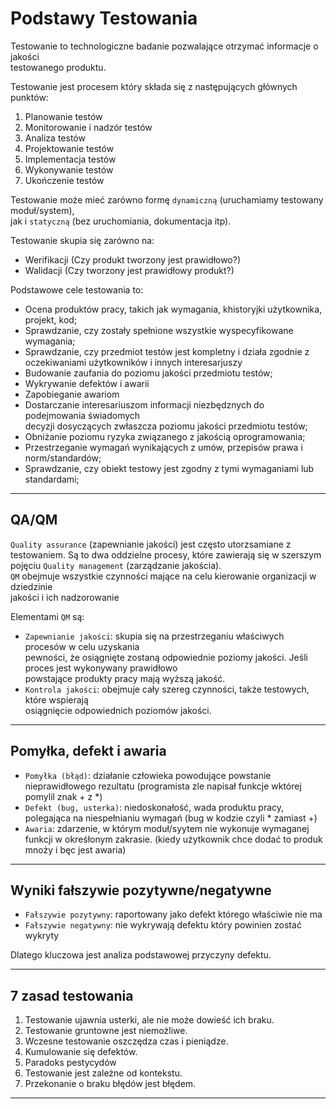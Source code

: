 # Podstawy Testowania

Testowanie to technologiczne badanie pozwalające otrzymać informacje o jakości  
testowanego produktu.

Testowanie jest procesem który składa się z następujących głównych punktów:
1. Planowanie testów
2. Monitorowanie i nadzór testów
3. Analiza testów
4. Projektowanie testów
5. Implementacja testów
6. Wykonywanie testów
7. Ukończenie testów

Testowanie może mieć zarówno formę `dynamiczną` (uruchamiamy testowany moduł/system),  
jak i `statyczną` (bez uruchomiania, dokumentacja itp).

Testowanie skupia się zarówno na:
- Werifikacji (Czy produkt tworzony jest prawidłowo?)
- Walidacji (Czy tworzony jest prawidłowy produkt?)

Podstawowe cele testowania to:
  - Ocena produktów pracy, takich jak wymagania, khistoryjki użytkownika, projekt, kod;
  - Sprawdzanie, czy zostały spełnione wszystkie wyspecyfikowane wymagania;
  - Sprawdzanie, czy przedmiot testów jest kompletny i działa zgodnie z oczekiwaniami
    użytkowników i innych interesarjuszy
  - Budowanie zaufania do poziomu jakości przedmiotu testów;
  - Wykrywanie defektów i awarii
  - Zapobieganie awariom
  - Dostarczanie interesariuszom informacji niezbędznych do podejmowania świadomych  
    decyzji dosyczących zwłaszcza poziomu jakości przedmiotu testów;
  - Obniżanie poziomu ryzyka związanego z jakością oprogramowania;
  - Przestrzeganie wymagań wynikających z umów, przepisów prawa i norm/standardów;
  - Sprawdzanie, czy obiekt testowy jest zgodny z tymi wymaganiami lub standardami;
___
## QA/QM
`Quality assurance` (zapewnianie jakości) jest często utorzsamiane z testowaniem.
Są to dwa oddzielne procesy, które zawierają się w szerszym pojęciu `Quality management` (zarządzanie jakościa).  
`QM` obejmuje wszystkie czynności mające na celu kierowanie organizacji w dziedzinie  
jakości i ich nadzorowanie

Elementami `QM` są:
- `Zapewnianie jakości`: skupia się na przestrzeganiu właściwych procesów w celu uzyskania  
  pewności, że osiągnięte zostaną odpowiednie poziomy jakości. Jeśli proces jest wykonywany prawidłowo  
  powstające produkty pracy mają wyższą jakość.
- `Kontrola jakości`: obejmuje cały szereg czynności, także testowych, które wspierają  
  osiągnięcie odpowiednich poziomów jakości.
___
## Pomyłka, defekt i awaria
- `Pomyłka (błąd)`: działanie człowieka powodujące powstanie nieprawidłowego rezultatu  (programista zle napisał funkcje wktórej pomylil znak + z *)
- `Defekt (bug, usterka)`: niedoskonałość, wada produktu pracy, polegająca na niespełnianiu wymagań  (bug w kodzie czyli * zamiast +)
- `Awaria`: zdarzenie, w którym moduł/syytem nie wykonuje wymaganej funkcji w okreśłonym zakrasie. (kiedy użytkownik chce dodać to produk mnoży i bęc jest awaria)
___
## Wyniki fałszywie pozytywne/negatywne

- `Fałszywie pozytywny`: raportowany jako defekt którego właściwie nie ma
- `Fałszywie negatywny`: nie wykrywają defektu który powinien zostać wykryty

Dlatego kluczowa jest analiza podstawowej przyczyny defektu.
___
## 7 zasad testowania
1. Testowanie ujawnia usterki, ale nie może dowieść ich braku.
2. Testowanie gruntowne jest niemożliwe.
3. Wczesne testowanie oszczędza czas i pieniądze.
4. Kumulowanie się defektów.
5. Paradoks pestycydów
6. Testowanie jest zależne od kontekstu.
7. Przekonanie o braku błędów jest błędem.
___



